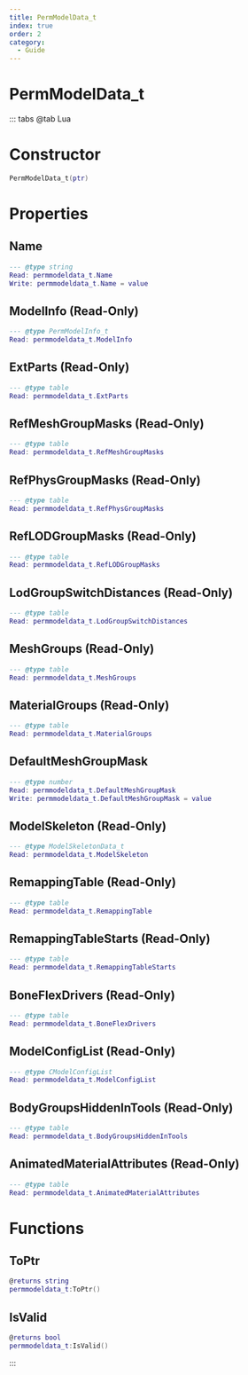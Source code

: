 ```yaml
---
title: PermModelData_t
index: true
order: 2
category:
  - Guide
---
```


# PermModelData_t

::: tabs
@tab Lua
# Constructor
```lua
PermModelData_t(ptr)
```
# Properties
## Name 
```lua
--- @type string
Read: permmodeldata_t.Name
Write: permmodeldata_t.Name = value
```
## ModelInfo (Read-Only)
```lua
--- @type PermModelInfo_t
Read: permmodeldata_t.ModelInfo
```
## ExtParts (Read-Only)
```lua
--- @type table
Read: permmodeldata_t.ExtParts
```
## RefMeshGroupMasks (Read-Only)
```lua
--- @type table
Read: permmodeldata_t.RefMeshGroupMasks
```
## RefPhysGroupMasks (Read-Only)
```lua
--- @type table
Read: permmodeldata_t.RefPhysGroupMasks
```
## RefLODGroupMasks (Read-Only)
```lua
--- @type table
Read: permmodeldata_t.RefLODGroupMasks
```
## LodGroupSwitchDistances (Read-Only)
```lua
--- @type table
Read: permmodeldata_t.LodGroupSwitchDistances
```
## MeshGroups (Read-Only)
```lua
--- @type table
Read: permmodeldata_t.MeshGroups
```
## MaterialGroups (Read-Only)
```lua
--- @type table
Read: permmodeldata_t.MaterialGroups
```
## DefaultMeshGroupMask 
```lua
--- @type number
Read: permmodeldata_t.DefaultMeshGroupMask
Write: permmodeldata_t.DefaultMeshGroupMask = value
```
## ModelSkeleton (Read-Only)
```lua
--- @type ModelSkeletonData_t
Read: permmodeldata_t.ModelSkeleton
```
## RemappingTable (Read-Only)
```lua
--- @type table
Read: permmodeldata_t.RemappingTable
```
## RemappingTableStarts (Read-Only)
```lua
--- @type table
Read: permmodeldata_t.RemappingTableStarts
```
## BoneFlexDrivers (Read-Only)
```lua
--- @type table
Read: permmodeldata_t.BoneFlexDrivers
```
## ModelConfigList (Read-Only)
```lua
--- @type CModelConfigList
Read: permmodeldata_t.ModelConfigList
```
## BodyGroupsHiddenInTools (Read-Only)
```lua
--- @type table
Read: permmodeldata_t.BodyGroupsHiddenInTools
```
## AnimatedMaterialAttributes (Read-Only)
```lua
--- @type table
Read: permmodeldata_t.AnimatedMaterialAttributes
```
# Functions
## ToPtr
```lua
@returns string
permmodeldata_t:ToPtr()
```
## IsValid
```lua
@returns bool
permmodeldata_t:IsValid()
```

:::